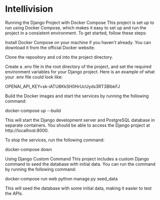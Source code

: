 # Intellivision

Running the Django Project with Docker Compose
This project is set up to run using Docker Compose, which makes it easy to set up and run the project in a consistent environment. To get started, follow these steps:

Install Docker Compose on your machine if you haven't already. You can download it from the official Docker website.

Clone the repository and cd into the project directory.

Create a .env file in the root directory of the project, and set the required environment variables for your Django project. Here is an example of what your .env file could look like:


OPENAI_API_KEY=sk-iATU8KkSH0HrUcUyds3RT3BlbkFJ



Build the Docker images and start the services by running the following command:

docker-compose up --build


This will start the Django development server and PostgreSQL database in separate containers. You should be able to access the Django project at http://localhost:8000.

To stop the services, run the following command:

docker-compose down


Using Django Custom Command
This project includes a custom Django command to seed the database with initial data. You can run the command by running the following command:


docker-compose run web python manage.py seed_data


This will seed the database with some initial data, making it easier to test the APIs.
